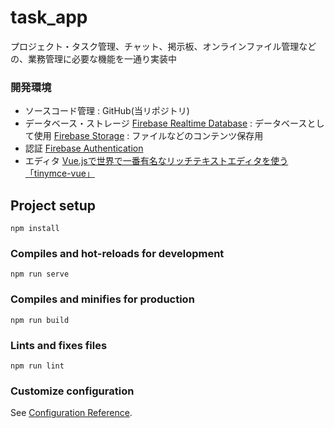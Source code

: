 # task_app

プロジェクト・タスク管理、チャット、掲示板、オンラインファイル管理などの、業務管理に必要な機能を一通り実装中

### 開発環境
- ソースコード管理 : GitHub(当リポジトリ)
- データベース・ストレージ
[Firebase Realtime Database](https://firebase.google.com/docs/database?hl=ja) : データベースとして使用
[Firebase Storage](https://firebase.google.com/docs/storage?hl=ja) : ファイルなどのコンテンツ保存用
- 認証
[Firebase Authentication](https://firebase.google.com/docs/auth?hl=ja)
- エディタ
[Vue.jsで世界で一番有名なリッチテキストエディタを使う「tinymce-vue」](https://www.kabanoki.net/6211/)

## Project setup
```
npm install
```

### Compiles and hot-reloads for development
```
npm run serve
```

### Compiles and minifies for production
```
npm run build
```

### Lints and fixes files
```
npm run lint
```

### Customize configuration
See [Configuration Reference](https://cli.vuejs.org/config/).

